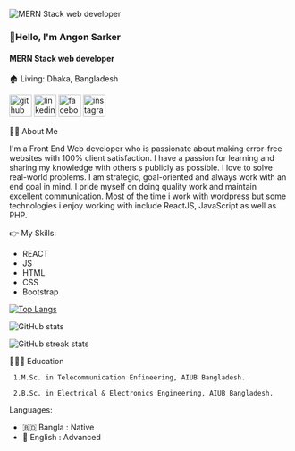 ![MERN Stack web developer](https://media.licdn.com/dms/image/D5616AQGIWhAlj7Od9w/profile-displaybackgroundimage-shrink_350_1400/0/1722321832883?e=1727913600&v=beta&t=ZqGm-6mU62NV3ZOHHtdaNkvWamfwhPnKpCMzvbYhIAM)

### 👋Hello, I'm Angon Sarker
#### MERN Stack web developer
🏠   Living: Dhaka, Bangladesh


[<img src='https://cdn.jsdelivr.net/npm/simple-icons@3.0.1/icons/github.svg' alt='github' height='40'>](https://github.com/Angon-Sarker)  [<img src='https://cdn.jsdelivr.net/npm/simple-icons@3.0.1/icons/linkedin.svg' alt='linkedin' height='40'>](https://www.linkedin.com/in/angonsarker1/)  [<img src='https://cdn.jsdelivr.net/npm/simple-icons@3.0.1/icons/facebook.svg' alt='facebook' height='40'>](https://www.facebook.com/pranjol.sarker)  [<img src='https://cdn.jsdelivr.net/npm/simple-icons@3.0.1/icons/instagram.svg' alt='instagram' height='40'>](https://www.instagram.com/angon_sarker/) 



👨‍🏫   About Me

I'm a Front End Web developer who is passionate about making error-free websites with 100% client satisfaction. I have a passion for learning and sharing my knowledge with others s publicly as possible. I love to solve real-world problems. I am strategic, goal-oriented and always work with an end goal in mind. I pride myself on doing quality work and maintain excellent communication. Most of the time i work with wordpress but some technologies i enjoy working with include ReactJS, JavaScript as well as PHP.


👉 My Skills: 
- REACT 
- JS 
- HTML 
- CSS
- Bootstrap


[![Top Langs](https://github-readme-stats.vercel.app/api/top-langs/?username=Angon-Sarker)](https://github.com/anuraghazra/github-readme-stats)

![GitHub stats](https://github-readme-stats.vercel.app/api?username=Angon-Sarker&show_icons=true)  


![GitHub streak stats](https://streak-stats.demolab.com/?user=Angon-Sarker)  



👨🏻‍🎓  Education

     1.M.Sc. in Telecommunication Enfineering, AIUB Bangladesh.
 
     2.B.Sc. in Electrical & Electronics Engineering, AIUB Bangladesh.


Languages:

- 🇧🇩 Bangla : Native
- 🏴󠁧󠁢󠁥󠁮󠁧󠁿 English : Advanced
 



